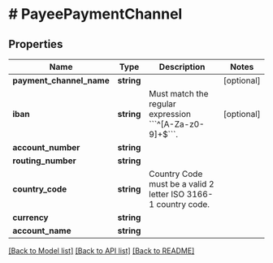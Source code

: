 # # PayeePaymentChannel

## Properties

Name | Type | Description | Notes
------------ | ------------- | ------------- | -------------
**payment_channel_name** | **string** |  | [optional]
**iban** | **string** | Must match the regular expression &#x60;&#x60;&#x60;^[A-Za-z0-9]+$&#x60;&#x60;&#x60;. | [optional]
**account_number** | **string** |  |
**routing_number** | **string** |  |
**country_code** | **string** | Country Code must be a valid 2 letter ISO 3166-1 country code. |
**currency** | **string** |  |
**account_name** | **string** |  |

[[Back to Model list]](../../README.md#models) [[Back to API list]](../../README.md#endpoints) [[Back to README]](../../README.md)
